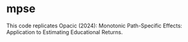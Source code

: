 # mpse

This code replicates Opacic (2024): Monotonic Path-Specific Effects: Application to Estimating Educational Returns. 
